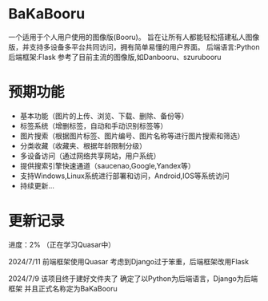 # **BaKaBooru**

一个适用于个人用户使用的图像版(Booru)。
旨在让所有人都能轻松搭建私人图像版，并支持多设备多平台共同访问，拥有简单易懂的用户界面。
后端语言:Python
后端框架:Flask
参考了目前主流的图像版,如Danbooru、szurubooru

# 预期功能

- 基本功能（图片的上传、浏览、下载、删除、备份等）
- 标签系统（增删标签，自动和手动识别标签等）
- 图片搜索（根据图片标签、图片编号、图片名称等进行图片搜索和筛选）
- 分类收藏（收藏夹、根据年龄限制分级）
- 多设备访问（通过网络共享网站，用户系统）
- 提供搜索引擎快速通道（saucenao,Google,Yandex等）
- 支持Windows,Linux系统进行部署和访问，Android,IOS等系统访问
- 持续更新...

# 更新记录

进度：2% （正在学习Quasar中）


2024/7/11
前端框架使用Quasar
考虑到Django过于笨重，后端框架改用Flask

2024/7/9 
该项目终于建好文件夹了
确定了以Python为后端语言，Django为后端框架
并且正式名称定为BaKaBooru